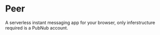 # Peer

A serverless instant messaging app for your browser, only inferstructure required is a PubNub account.
